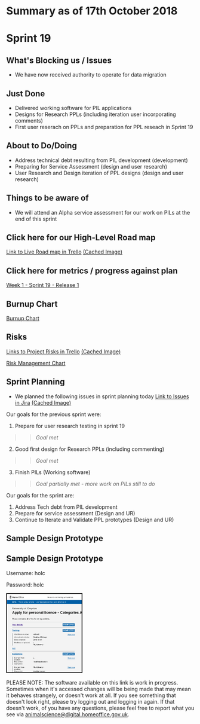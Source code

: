 # Summary as of 17th October 2018 

# Sprint 19

## What's Blocking us / Issues
* We have now received authority to operate for data migration 

## Just Done
* Delivered working software for PIL applications 
* Designs for Research PPLs (including iteration user incorporating comments)
* First user reserach on PPLs and preparation for PPL reseach in Sprint 19

## About to Do/Doing
* Address technical debt resulting from PIL development (development)
* Preparing for Service Assessment (design and user research)
* User Research and Design iteration of PPL designs (design and user research)

## Things to be aware of
* We will attend an Alpha service assessment for our work on PILs at the end of this sprint 

## Click here for our High-Level Road map
[Link to Live Road map in Trello](https://trello.com/b/gDQdE01u/asl-roadmap)    [\(Cached Image\)](graphs/ASLRoadMap17102018.jpg)

## Click here for metrics / progress against plan
[Week 1 - Sprint 19 - Release 1](graphs/progress17102018.png)

## Burnup Chart

[Burnup Chart](burnup17102018.md)

## Risks
[Links to Project Risks in Trello](https://trello.com/b/VuFuCL7t/risk-register-and-kpis-asl-delivery)    [\(Cached Image\)](graphs/ASLRiskRegister17102018.jpg)

[Risk Management Chart](graphs/risk17102018.png)

## Sprint Planning
* We planned the following issues in sprint planning today [Link to Issues in Jira](https://jira.digital.homeoffice.gov.uk/secure/RapidBoard.jspa?rapidView=261)    [\(Cached Image\)](graphs/sprint17102018.png)

Our goals for the previous sprint were:
1. Prepare for user research testing in sprint 19
>> *Goal met* 
2. Good first design for Research PPLs (including commenting)
>> *Goal met*
3. Finish PILs (Working software)
>> *Goal partially met - more work on PILs still to do*


Our goals for the sprint are:
1. Address Tech debt from PIL development 
2. Prepare for service assessment (Design and UR) 
3. Continue to Iterate and Validate PPL prototypes (Design and UR)

## Sample Design Prototype
## Sample Design Prototype
Username: holc

Password: holc

<a href="https://public-ui.notprod.asl.homeoffice.gov.uk/"><img src="graphs/proto1_17102018.png" alt="HTML5 Icon" width="200" style="border:2px solid black"></a>

PLEASE NOTE:
The software available on this link is work in progress. Sometimes when it's accessed changes will be being made that may mean it behaves strangely, or doesn't work at all. If you see something that doesn't look right, please try logging out and logging in again.  If that doesn't work, of you have any questions, please feel free to report what you see via [animalscience@digital.homeoffice.gov.uk](animalscience@digital.homeoffice.gov.uk).
